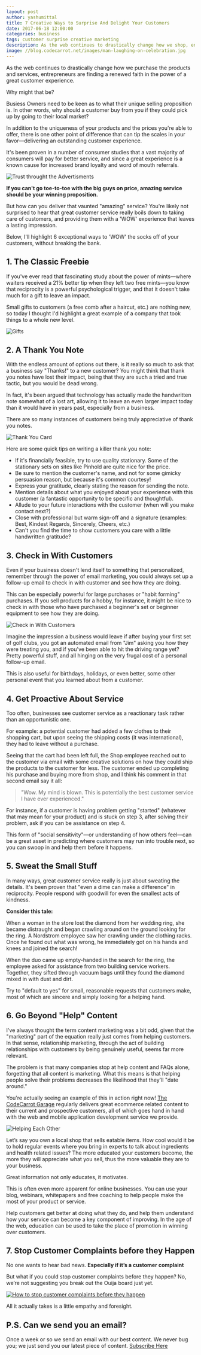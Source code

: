 ```yaml
---
layout: post
author: yashumittal
title: 7 Creative Ways to Surprise And Delight Your Customers
date: 2017-06-18 12:00:00
categories: business
tags: customer surprise creative marketing
description: As the web continues to drastically change how we shop, entrepreneurs are finding a renewed faith in the power of a great customer experience.
image: //blog.codecarrot.net/images/man-laughing-on-celebration.jpg
---
```


As the web continues to drastically change how we purchase the products and services, entrepreneurs are finding a renewed faith in the power of a great customer experience.

Why might that be?

Busiess Owners need to be keen as to what their unique selling proposition is. In other words, why should a customer buy from you if they could pick up by going to their local market?

In addition to the uniqueness of your products and the prices you're able to offer, there is one other point of difference that can tip the scales in your favor—delivering an outstanding customer experience.

It's been proven in a number of consumer studies that a vast majority of consumers will pay for better service, and since a great experience is a known cause for increased brand loyalty and word of mouth referrals.

![Trust throught the Advertisments](//blog.codecarrot.net/images/trust-throught-the-advertisments.png)

**If you can't go toe-to-toe with the big guys on price, amazing service should be your winning proposition.**

But how can you deliver that vaunted "amazing" service? You're likely not surprised to hear that great customer service really boils down to taking care of customers, and providing them with a 'WOW' experience that leaves a lasting impression.

Below, I'll highlight 6 exceptional ways to 'WOW' the socks off of your customers, without breaking the bank.

## 1. The Classic Freebie

If you've ever read that fascinating study about the power of mints—where waiters received a 21% better tip when they left two free mints—you know that reciprocity is a powerful psychological trigger, and that it doesn't take much for a gift to leave an impact.

Small gifts to customers (a free comb after a haircut, etc.) are nothing new, so today I thought I'd highlight a great example of a company that took things to a whole new level.

![Gifts](//blog.codecarrot.net/images/gifts.jpg)

## 2. A Thank You Note

With the endless amount of options out there, is it really so much to ask that a business say "Thanks!" to a new customer? You might think that thank you notes have lost their impact, being that they are such a tried and true tactic, but you would be dead wrong.

In fact, it's been argued that technology has actually made the handwritten note somewhat of a lost art, allowing it to leave an even larger impact today than it would have in years past, especially from a business.

There are so many instances of customers being truly appreciative of thank you notes.

![Thank You Card](//blog.codecarrot.net/images/thank-you-card.jpg)

Here are some quick tips on writing a killer thank you note:

*  If it's financially feasible, try to use quality stationary. Some of the stationary sets on sites like Pinhold are quite nice for the price.
*  Be sure to mention the customer's name, and not for some gimicky persuasion reason, but because it's common courtesy!
*  Express your gratitude, clearly stating the reason for sending the note.
*  Mention details about what you enjoyed about your experience with this customer (a fantastic opportunity to be specific and thoughtful).
*  Allude to your future interactions with the customer (when will you make contact next?)
*  Close with professional but warm sign-off and a signature (examples: Best, Kindest Regards, Sincerely, Cheers, etc.)
*  Can't you find the time to show customers you care with a little handwritten gratitude?

## 3. Check in With Customers

Even if your business doesn't lend itself to something that personalized, remember through the power of email marketing, you could always set up a follow-up email to check in with customer and see how they are doing.

This can be especially powerful for large purchases or "habit forming" purchases. If you sell products for a hobby, for instance, it might be nice to check in with those who have purchased a beginner's set or beginner equipment to see how they are doing.

![Check in With Customers](//blog.codecarrot.net/images/check-in-with-customers.jpg)

Imagine the impression a business would leave if after buying your first set of golf clubs, you got an automated email from "Jim" asking you how they were treating you, and if you've been able to hit the driving range yet? Pretty powerful stuff, and all hinging on the very frugal cost of a personal follow-up email.

This is also useful for birthdays, holidays, or even better, some other personal event that you learned about from a customer.

## 4. Get Proactive About Service

Too often, businesses see customer service as a reactionary task rather than an opportunistic one.

For example: a potential customer had added a few clothes to their shopping cart, but upon seeing the shipping costs (it was international), they had to leave without a purchase.

Seeing that the cart had been left full, the Shop employee reached out to the customer via email with some creative solutions on how they could ship the products to the customer for less. The customer ended up completing his purchase and buying more from shop, and I think his comment in that second email say it all:

<blockquote>
"Wow. My mind is blown. This is potentially the best customer service I have ever experienced."
</blockquote>

For instance, if a customer is having problem getting "started" (whatever that may mean for your product) and is stuck on step 3, after solving their problem, ask if you can be assistance on step 4.

This form of "social sensitivity"—or understanding of how others feel—can be a great asset in predicting where customers may run into trouble next, so you can swoop in and help them before it happens.

## 5. Sweat the Small Stuff

In many ways, great customer service really is just about sweating the details. It's been proven that "even a dime can make a difference" in reciprocity. People respond with goodwill for even the smallest acts of kindness.

**Consider this tale:**

When a woman in the store lost the diamond from her wedding ring, she became distraught and began crawling around on the ground looking for the ring. A Nordstrom employee saw her crawling under the clothing racks. Once he found out what was wrong, he immediately got on his hands and knees and joined the search!

When the duo came up empty-handed in the search for the ring, the employee asked for assistance from two building service workers. Together, they sifted through vacuum bags until they found the diamond mixed in with dust and dirt.

Try to "default to yes" for small, reasonable requests that customers make, most of which are sincere and simply looking for a helping hand.

## 6. Go Beyond "Help" Content

I've always thought the term content marketing was a bit odd, given that the "marketing" part of the equation really just comes from helping customers. In that sense, relationship marketing, through the act of building relationships with customers by being genuinely useful, seems far more relevant.

The problem is that many companies stop at help content and FAQs alone, forgetting that all content is marketing. What this means is that helping people solve their problems decreases the likelihood that they'll "date around."

You're actually seeing an example of this in action right now! [The CodeCarrot Garage](www.codecarrot.net/garage) regularly delivers great ecommerce related content to their current and prospective customers, all of which goes hand in hand with the web and mobile application development service we provide.

![Helping Each Other](//blog.codecarrot.net/images/helping-each-other.jpg)

Let’s say you own a local shop that sells eatable items. How cool would it be to hold regular events where you bring in experts to talk about ingredients and health related issues? The more educated your customers become, the more they will appreciate what you sell, thus the more valuable they are to your business.

Great information not only educates, it motivates.

This is often even more apparent for online businesses. You can use your blog, webinars, whitepapers and free coaching to help people make the most of your product or service.

Help customers get better at doing what they do, and help them understand how your service can become a key component of improving. In the age of the web, education can be used to take the place of promotion in winning over customers.

## 7. Stop Customer Complaints before they Happen

No one wants to hear bad news. **Especially if it’s a customer complaint**

But what if you could stop customer complaints before they happen? No, we’re not suggesting you break out the Ouija board just yet.

[![How to stop customer complaints before they happen](//blog.codecarrot.net/images/stop-customer-complaints-before-they-happen.jpg)](/how-to-stop-customer-complaints-before-they-happen/)

All it actually takes is a little empathy and foresight.

## P.S. Can we send you an email?

Once a week or so we send an email with our best content. We never bug you; we just send you our latest piece of content. <a href="#subscribe">Subscribe Here</a>
